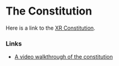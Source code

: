 # The Constitution



Here is a link to the [XR Constitution](https://docs.google.com/document/d/1eagcC4DJ1wFYxIikGKiF9SvsYCwybxSBhL-FIf4zr_8/edit).

### Links

* [A video walkthrough of the constitution](https://www.loom.com/share/b650b3945550454bac84ed5f0a8b6e29)

